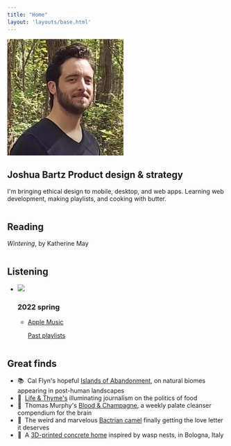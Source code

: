 ```yaml
---
title: "Home"
layout: 'layouts/base.html'
---
```


<section id="intro" class="greeting">
	<div class="row container-narrow">
		<div class="column">
			<div class="name-block">
				<img class="avatar" src="./img/profile-2.jpeg" alt="avatar" />
				<h1 class="vertical-center">Joshua Bartz
				<span class="small-caps header-modifier">Product design & strategy</span></h1>
			</div>
			<p>I'm bringing ethical design to mobile, desktop, and web apps. Learning web development, making playlists, and cooking with butter.</p>
		</div>
	</div>
</section>

<section>
	<div id="about-me" class="row container-narrow">
		<div class="column">
			<h2>Reading</h2>
			<p><em>Wintering</em>, by Katherine May</p>
			<!-- <p><span class="subnote"><a href="">Reading log</a></span></p> -->
		</div>
		<div class="column">
			<h2>Listening</h2>
			<ul class="no-list-decor chrono-lists">
				<li><img class="album" src="https://is4-ssl.mzstatic.com/image/thumb/m7qn9jC4lghgJKKg3sulKg/540x540cc.webp" />
				<h3 class="subheading">2022 spring</h3>
					<ul class="no-list-decor">
						<li><a href="https://music.apple.com/us/playlist/2022-spring/pl.u-LRdYmsBA2KX">Apple Music</a>
						<p><span class="subnote"><a href="./playlists">Past playlists</a></span></p></li>
					</ul>
				</li>
			</ul>
		</div>
	</div>
	<div id="good-finds" class="row container-narrow">
		<div class="double-column">
			<h2>Great finds</h2>
			<ul class="no-list-decor">
				<li>📚&nbsp;&nbsp;Cal Flyn's hopeful <a href="https://www.calflyn.com/nonfiction-books/islands-of-abandonment-nature-rebounding-post-human-landscape">Islands of Abandonment</a>, on natural biomes appearing in post-human landscapes</li>
				<li>🍱&nbsp;&nbsp;<a href="https://lifeandthyme.com">Life & Thyme's</a> illuminating journalism on the politics of food</li>
				<li>📸&nbsp;&nbsp;Thomas Murphy's <a href="https://therealmurphy.substack.com">Blood & Champagne</a>, a weekly palate cleanser compendium for the brain</li>
				<li>🐪&nbsp;&nbsp;The weird and marvelous <a href="https://vimeo.com/407941034">Bactrian camel</a> finally getting the love letter it deserves</li>
				<li>🐝&nbsp;&nbsp;A <a href="https://www.dwell.com/article/tecla-3d-printed-home-mario-cucinella-architects-wasp-28cde493">3D-printed concrete home</a> inspired by wasp nests, in Bologna, Italy</li>
			</ul>
		</div>
	</div>
</section>